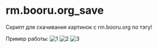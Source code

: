 # rm.booru.org_save
Скрипт для скачивания картинок с rm.booru.org по тэгу!

Пример работы:
![1](https://github.com/user-attachments/assets/74e890ea-a768-4a50-9f7d-a4bdbd32bb36)
![2](https://github.com/user-attachments/assets/0f417b86-0b0e-467b-9c62-b9fddafc75bf)
![3](https://github.com/user-attachments/assets/3ac5b422-e2dd-4a0f-8eea-f2ebc7cf0525)

